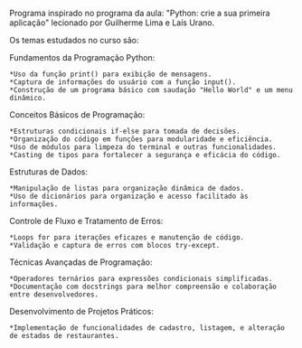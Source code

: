 Programa inspirado no programa da aula: "Python: crie a sua primeira aplicação" lecionado por Guilherme Lima e Laís Urano.

Os temas estudados no curso são:

Fundamentos da Programação Python:

    *Uso da função print() para exibição de mensagens.
    *Captura de informações do usuário com a função input().
    *Construção de um programa básico com saudação "Hello World" e um menu dinâmico.

Conceitos Básicos de Programação:

    *Estruturas condicionais if-else para tomada de decisões.
    *Organização do código em funções para modularidade e eficiência.
    *Uso de módulos para limpeza do terminal e outras funcionalidades.
    *Casting de tipos para fortalecer a segurança e eficácia do código.

Estruturas de Dados:

    *Manipulação de listas para organização dinâmica de dados.
    *Uso de dicionários para organização e acesso facilitado às informações.

Controle de Fluxo e Tratamento de Erros:

    *Loops for para iterações eficazes e manutenção de código.
    *Validação e captura de erros com blocos try-except.

Técnicas Avançadas de Programação:

    *Operadores ternários para expressões condicionais simplificadas.
    *Documentação com docstrings para melhor compreensão e colaboração entre desenvolvedores.
    
Desenvolvimento de Projetos Práticos:

    *Implementação de funcionalidades de cadastro, listagem, e alteração de estados de restaurantes.